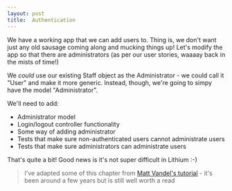 ```yaml
---
layout: post
title:  Authentication
---
```


We have a working app that we can add users to. Thing is, we don't want just any old sausage coming along and mucking things up! Let's modify the app so that there are administrators (as per our user stories, waaaay back in the mists of time!)

We *could* use our existing Staff object as the Administrator - we could call it "User" and make it more generic. Instead, though, we're going to simpy have the model "Administrator".

We'll need to add:

* Administrator model
* Login/logout controller functionality
* Some way of adding administrator
* Tests that make sure non-authenticated users cannot administrate users
* Tests that make sure administrators can administrate users

That's quite a bit! Good news is it's not super difficult in Lithium :-)

> I've adapted some of this chapter from [Matt Vandel's tutorial](https://sites.google.com/a/mattvanandel.com/lithium-framework/home) - it's been around a few years but is still well worth a read


